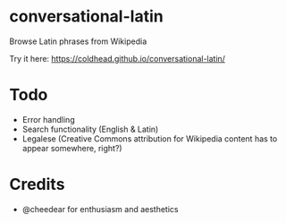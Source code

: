 # conversational-latin

Browse Latin phrases from Wikipedia

Try it here: https://coldhead.github.io/conversational-latin/

# Todo
  * Error handling
  * Search functionality (English & Latin)
  * Legalese (Creative Commons attribution for Wikipedia content has to appear somewhere, right?)
  
# Credits
  * @cheedear for enthusiasm and aesthetics
